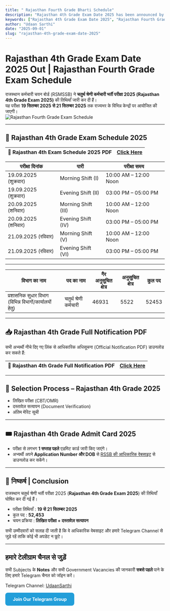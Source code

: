 ```yaml
---
title: " Rajasthan Fourth Grade Bharti Schedule"
description: "Rajasthan 4th Grade Exam Date 2025 has been announced by RSMSSB."
keywords: ["Rajasthan 4th Grade Exam Date 2025", "Rajasthan Fourth Grade", "Rajasthan 4th Grade Vacancy", "Rajasthan 4th Grade Notification", "Rajasthan 4th Grade Exam Schedule", "Rajasthan 4th Grade Admit Card"]
author: "Udaan Sarthi"
date: "2025-09-01"
slug: "rajasthan-4th-grade-exam-date-2025"
---
```


# Rajasthan 4th Grade Exam Date 2025 Out | Rajasthan Fourth Grade Exam Schedule

राजस्थान कर्मचारी चयन बोर्ड (RSMSSB) ने **चतुर्थ श्रेणी कर्मचारी भर्ती परीक्षा 2025 (Rajasthan 4th Grade Exam 2025)** की तिथियाँ जारी कर दी हैं।  
यह परीक्षा **19 सितम्बर 2025 से 21 सितम्बर 2025** तक राज्यभर के विभिन्न केन्द्रों पर आयोजित की जाएगी।  
![Rajasthan Fourth Grade Exam Schedule](/images/blog/fourth-grade-exam-date.png)

---

## 📅 Rajasthan 4th Grade Exam Schedule 2025

| 📑 **Rajasthan 4th Exam Schedule 2025 PDF** | [Click Here](https://drive.google.com/file/d/1Niul3jqePSY9dFFSy7wwxsF3o9Zuuc8t/view?usp=drive_link) |
|--------------------------------------------------|---------------------------------------------------------------------------------------------------|


| परीक्षा दिनांक | पारी | परीक्षा समय |
|---------------|------|-------------|
| 19.09.2025 (शुक्रवार) | Morning Shift (I) | 10:00 AM – 12:00 Noon |
| 19.09.2025 (शुक्रवार) | Evening Shift (II) | 03:00 PM – 05:00 PM |
| 20.09.2025 (शनिवार) | Morning Shift (III) | 10:00 AM – 12:00 Noon |
| 20.09.2025 (शनिवार) | Evening Shift (IV) | 03:00 PM – 05:00 PM |
| 21.09.2025 (रविवार) | Morning Shift (V) | 10:00 AM – 12:00 Noon |
| 21.09.2025 (रविवार) | Evening Shift (VI) | 03:00 PM – 05:00 PM |

---



| विभाग का नाम | पद का नाम | गैर अनुसूचित क्षेत्र | अनुसूचित क्षेत्र | कुल पद |
|--------------|-----------|----------------------|------------------|--------|
| प्रशासनिक सुधार विभाग (विभिन्न विभागों/कार्यालयों हेतु) | चतुर्थ श्रेणी कर्मचारी | 46931 | 5522 | 52453 |

---

## 📥 Rajasthan 4th Grade Full Notification PDF  

सभी अभ्यर्थी नीचे दिए गए लिंक से आधिकारिक अधिसूचना (Official Notification PDF) डाउनलोड कर सकते हैं:  

| 📑 **Rajasthan 4th Grade Full Notification PDF** | [Click Here](https://drive.google.com/file/d/1iHe5ivTMiRjnuNR0w_RxE9DIbSEu3ohx/view) |
|--------------------------------------------------|----------------------------------------------------------------------------------|

---

## 📝 Selection Process – Rajasthan 4th Grade 2025

- लिखित परीक्षा (CBT/OMR)  
- दस्तावेज़ सत्यापन (Document Verification)  
- अंतिम मेरिट सूची  

---

## 🎟️ Rajasthan 4th Grade Admit Card 2025  

- परीक्षा से लगभग **1 सप्ताह पहले** एडमिट कार्ड जारी किए जाएंगे।  
- अभ्यर्थी अपने **Application Number और DOB** से [RSSB की आधिकारिक वेबसाइट](https://rsmssb.rajasthan.gov.in) से डाउनलोड कर सकेंगे।  

---

## 📌 निष्कर्ष | Conclusion  

राजस्थान चतुर्थ श्रेणी भर्ती परीक्षा 2025 (**Rajasthan 4th Grade Exam 2025**) की तिथियाँ घोषित कर दी गई हैं।  
- परीक्षा तिथियाँ : **19 से 21 सितम्बर 2025**  
- कुल पद : **52,453**  
- चयन प्रक्रिया : **लिखित परीक्षा + दस्तावेज़ सत्यापन**  

 सभी उम्मीदवारों को सलाह दी जाती है कि वे आधिकारिक वेबसाइट और हमारे Telegram Channel से जुड़े रहें ताकि कोई भी अपडेट न छूटे।  

---

##  हमारे टेलीग्राम चैनल से जुड़ें  

सभी Subjects के **Notes** और सभी Government Vacancies की जानकारी **सबसे पहले** पाने के लिए हमारे Telegram चैनल को जॉइन करें।  

Telegram Channel: [UdaanSarthi](https://t.me/UdaanSarthi)

<a href="https://t.me/UdaanSarthi" target="_blank" style="display: inline-block; padding: 12px 24px; background-color: #229ED9; color: white; text-decoration: none; border-radius: 8px; font-weight: bold; text-align: center;">Join Our Telegram Group</a>
